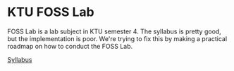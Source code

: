 # KTU FOSS Lab

FOSS Lab is a lab subject in KTU semester 4. The syllabus is pretty good, but the implementation is poor. We're trying to fix this by making a practical roadmap on how to conduct the FOSS Lab.

[Syllabus](https://drive.google.com/uc?export=view&id=0B9ojglPaasIEVXZKZnVOZTJZYzg)